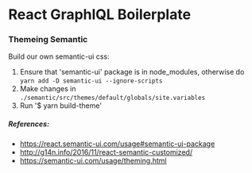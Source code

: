 # React GraphlQL Boilerplate


### Themeing Semantic
Build our own semantic-ui css:
1. Ensure that 'semantic-ui' package is in node_modules, otherwise do `yarn add -D semantic-ui --ignore-scripts`
2. Make changes in `./semantic/src/themes/default/globals/site.variables`
2. Run '$ yarn build-theme'

##### References:
- https://react.semantic-ui.com/usage#semantic-ui-package
- http://g14n.info/2016/11/react-semantic-customized/
- https://semantic-ui.com/usage/theming.html
